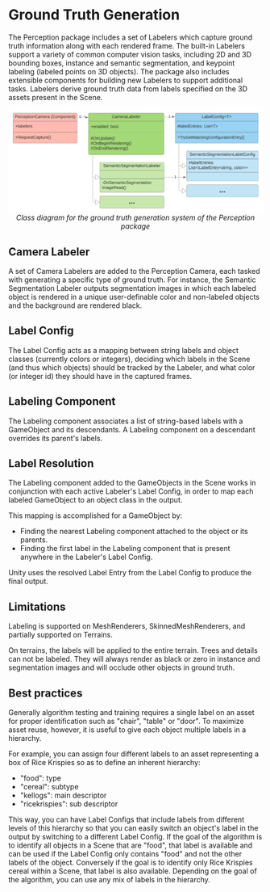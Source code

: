 # Ground Truth Generation

The Perception package includes a set of Labelers which capture ground truth information along with each rendered frame. The built-in Labelers support a variety of common computer vision tasks, including 2D and 3D bounding boxes, instance and semantic segmentation, and keypoint labeling (labeled points on 3D objects). The package also includes extensible components for building new Labelers to support additional tasks. Labelers derive ground truth data from labels specified on the 3D assets present in the Scene.

<p align="center">
<img src="images/labeling_uml.png" width="800"/>
  <br><i>Class diagram for the ground truth generation system of the Perception package</i>
</p>

## Camera Labeler
A set of Camera Labelers are added to the Perception Camera, each tasked with generating a specific type of ground truth. For instance, the Semantic Segmentation Labeler outputs segmentation images in which each labeled object is rendered in a unique user-definable color and non-labeled objects and the background are rendered black.

## Label Config
The Label Config acts as a mapping between string labels and object classes (currently colors or integers), deciding which labels in the Scene (and thus which objects) should be tracked by the Labeler, and what color (or integer id) they should have in the captured frames. 

## Labeling Component
The Labeling component associates a list of string-based labels with a GameObject and its descendants. A Labeling component on a descendant overrides its parent's labels.

## Label Resolution
The Labeling component added to the GameObjects in the Scene works in conjunction with each active Labeler's Label Config, in order to map each labeled GameObject to an object class in the output.

This mapping is accomplished for a GameObject by:
* Finding the nearest Labeling component attached to the object or its parents.
* Finding the first label in the Labeling component that is present anywhere in the Labeler's Label Config.

Unity uses the resolved Label Entry from the Label Config to produce the final output.

## Limitations
Labeling is supported on MeshRenderers, SkinnedMeshRenderers, and partially supported on Terrains.

On terrains, the labels will be applied to the entire terrain. Trees and details can not be labeled. They will always render as black or zero in instance and segmentation images and will occlude other objects in ground truth.

## Best practices
Generally algorithm testing and training requires a single label on an asset for proper identification such as "chair", "table" or "door". To maximize asset reuse, however, it is useful to give each object multiple labels in a hierarchy.

For example, you can assign four different labels to an asset representing a box of Rice Krispies so as to define an inherent hierarchy:

* "food": type
* "cereal": subtype
* "kellogs": main descriptor
* "ricekrispies": sub descriptor

This way, you can have Label Configs that include labels from different levels of this hierarchy so that you can easily switch an object's label in the output by switching to a different Label Config. If the goal of the algorithm is to identify all objects in a Scene that are "food", that label is available and can be used if the Label Config only contains "food" and not the other labels of the object. Conversely if the goal is to identify only Rice Krispies cereal within a Scene, that label is also available. Depending on the goal of the algorithm, you can use any mix of labels in the hierarchy.

